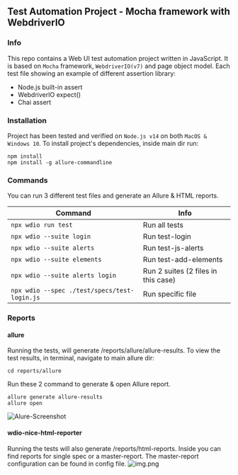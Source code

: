 ## Test Automation Project - Mocha framework with WebdriverIO

### Info
This repo contains a Web UI test automation project written in JavaScript. It is based on ```Mocha``` framework, ```WebdriverIO(v7)``` and page object  model.
Each test file showing an example of different assertion library:

* Node.js built-in assert
* WebdriverIO expect()
* Chai assert

### Installation
Project has been tested and verified on ```Node.js v14``` on both ```MacOS & Windows 10```.
To install project's dependencies, inside main dir run:
```
npm install
npm install -g allure-commandline
```

### Commands
You can run 3 different test files and generate an Allure & HTML reports.

| Command  | Info | 
| ------------- | ------------- |
| ```npx wdio run test```  | Run all tests |
| ```npx wdio --suite login```  | Run test-login |
| ```npx wdio --suite alerts```  | Run test-js-alerts |
| ```npx wdio --suite elements```  | Run test-add-elements |
| ```npx wdio --suite alerts login```  | Run 2 suites (2 files in this case) |
| ```npx wdio --spec ./test/specs/test-login.js```  | Run specific file |


### Reports

#### allure
Running the tests, will generate /reports/allure/allure-results.
To view the test results, in terminal, navigate to main allure dir:
```
cd reports/allure
```
Run these 2 command to generate & open Allure report.
```
allure generate allure-results
allure open
```
![Alure-Screenshot](https://i.imgur.com/Mxpw0q0.png)

#### wdio-nice-html-reporter
Running the tests will also generate /reports/html-reports.
Inside you can find reports for single spec or a master-report. The master-report configuration can be found in config file.
![img.png](https://i.imgur.com/qajYGPR.png)